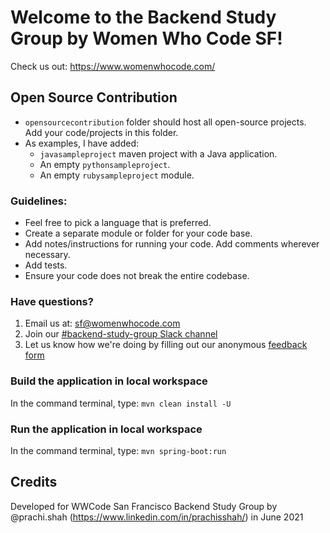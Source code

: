 # Welcome to the Backend Study Group by Women Who Code SF!

Check us out: https://www.womenwhocode.com/

## Open Source Contribution

- `opensourcecontribution` folder should host all open-source projects. Add your code/projects in
  this folder.
- As examples, I have added:
    - `javasampleproject` maven project with a Java application.
    - An empty `pythonsampleproject`.
    - An empty `rubysampleproject` module.

### Guidelines:

- Feel free to pick a language that is preferred.
- Create a separate module or folder for your code base.
- Add notes/instructions for running your code. Add comments wherever necessary.
- Add tests.
- Ensure your code does not break the entire codebase.

### Have questions?

1. Email us at: sf@womenwhocode.com
2. Join
   our [#backend-study-group Slack channel](https://join.slack.com/t/wwcode/shared_invite/zt-d09eelt3-UyQb93pVtrP78moG54oQGw)
3. Let us know how we're doing by filling out our
   anonymous [feedback form](https://forms.gle/UrhztqutyE7oAf9Q6)

### Build the application in local workspace

In the command terminal, type: ```mvn clean install -U```

### Run the application in local workspace

In the command terminal, type: ```mvn spring-boot:run```

## Credits

Developed for WWCode San Francisco Backend Study Group by
@prachi.shah (https://www.linkedin.com/in/prachisshah/) in June 2021